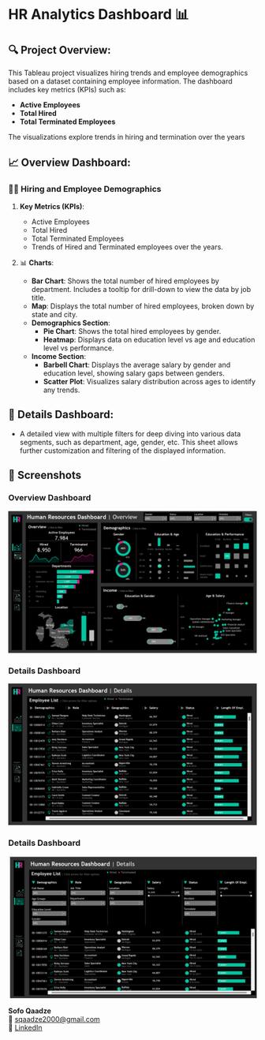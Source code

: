 # HR Analytics Dashboard 📊

## 🔍 Project Overview:
This Tableau project visualizes hiring trends and employee demographics based on a dataset containing employee information. The dashboard includes key metrics (KPIs) such as:
-  **Active Employees** 
-  **Total Hired** 
-  **Total Terminated Employees** 

The visualizations explore trends in hiring and termination over the years

## 📈 Overview Dashboard:

### 🧑‍💼 Hiring and Employee Demographics 
1. **Key Metrics (KPIs)**:
   -  Active Employees 
   -  Total Hired 
   -  Total Terminated Employees 
   -  Trends of Hired and Terminated employees over the years.

2. 📊 **Charts**:
   -  **Bar Chart**: Shows the total number of hired employees by department. Includes a tooltip for drill-down to view the data by job title.
   -  **Map**: Displays the total number of hired employees, broken down by state and city. 
   - **Demographics Section**:
     -  **Pie Chart**: Shows the total hired employees by gender. 
     -  **Heatmap**: Displays data on education level vs age and education level vs performance. 
   - **Income Section**:
     -  **Barbell Chart**: Displays the average salary by gender and education level, showing salary gaps between genders. 
     -  **Scatter Plot**: Visualizes salary distribution across ages to identify any trends. 

## 📝 Details Dashboard: 
- A detailed view with multiple filters for deep diving into various data segments, such as department, age, gender, etc. This sheet allows further customization and filtering of the displayed information.


## 📸 Screenshots  

###  Overview Dashboard  
![Overview](https://github.com/sofoq/Tableau_HR-Dashboard/blob/main/Overview.png)  

### Details Dashboard  
![Details](https://github.com/sofoq/Tableau_HR-Dashboard/blob/main/Details.png)  

### Details Dashboard  
![Details](https://github.com/sofoq/Tableau_HR-Dashboard/blob/main/Details_1.png)



**Sofo Qaadze**  
📧 sqaadze2000@gmail.com  
🔗 [LinkedIn](https://www.linkedin.com/in/sofo-qaadze-ba7895205/)  


